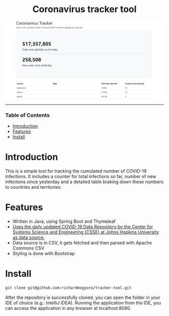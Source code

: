 <div align="center">

# Coronavirus tracker tool


![App Screenshot](https://github.com/richardmogyoro/tracker-tool/blob/8ece9e86d41255f9f1283c82d98edaaaaeef3a10/App.JPG)

</div>

---

### Table of Contents
- [Introduction](#introduction)
- [Features](#features)
- [Install](#install)


# Introduction

This is a simple tool for tracking the cumulated number of COVID-19 infections. It includes a counter for total infections so far, number of new infections since yesterday and a detailed table braking down these numbers to countries and territories.


# Features

- Written in Java, using Spring Boot and Thymeleaf
- [Uses the daily updated COVID-19 Data Repository by the Center for Systems Science and Engineering (CSSE) at Johns Hopkins University as data source.](https://github.com/CSSEGISandData/COVID-19)
- Data source is in CSV, it gets fetched and then parsed with Apache Commons CSV
- Styling is done with Bootstrap


# Install
``` sh
git clone git@github.com:richardmogyoro/tracker-tool.git
```

After the repository is successfully cloned, you can open the folder in your IDE of choice (e.g.: IntelliJ IDEA). Running the application from the IDE, you can access the application in any browser at localhost:8080. 


